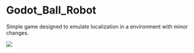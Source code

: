# Godot_Ball_Robot
Simple game designed to emulate localization in a environment with minor changes. 

<img src ="images/Peek%202020-06-01%2016-25.gif">
